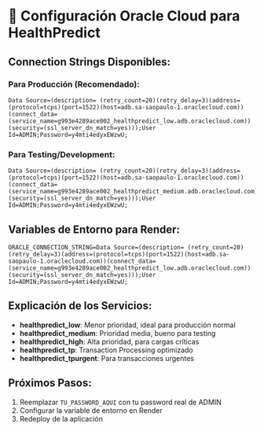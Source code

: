 # 🔗 Configuración Oracle Cloud para HealthPredict

## Connection Strings Disponibles:

### Para Producción (Recomendado):
```
Data Source=(description= (retry_count=20)(retry_delay=3)(address=(protocol=tcps)(port=1522)(host=adb.sa-saopaulo-1.oraclecloud.com))(connect_data=(service_name=g993e4289ace002_healthpredict_low.adb.oraclecloud.com))(security=(ssl_server_dn_match=yes)));User Id=ADMIN;Password=y4mti4edyxEWzwU;
```

### Para Testing/Development:
```
Data Source=(description= (retry_count=20)(retry_delay=3)(address=(protocol=tcps)(port=1522)(host=adb.sa-saopaulo-1.oraclecloud.com))(connect_data=(service_name=g993e4289ace002_healthpredict_medium.adb.oraclecloud.com))(security=(ssl_server_dn_match=yes)));User Id=ADMIN;Password=y4mti4edyxEWzwU;
```

## Variables de Entorno para Render:

```
ORACLE_CONNECTION_STRING=Data Source=(description= (retry_count=20)(retry_delay=3)(address=(protocol=tcps)(port=1522)(host=adb.sa-saopaulo-1.oraclecloud.com))(connect_data=(service_name=g993e4289ace002_healthpredict_low.adb.oraclecloud.com))(security=(ssl_server_dn_match=yes)));User Id=ADMIN;Password=y4mti4edyxEWzwU;
```

## Explicación de los Servicios:

- **healthpredict_low**: Menor prioridad, ideal para producción normal
- **healthpredict_medium**: Prioridad media, bueno para testing
- **healthpredict_high**: Alta prioridad, para cargas críticas
- **healthpredict_tp**: Transaction Processing optimizado
- **healthpredict_tpurgent**: Para transacciones urgentes

## Próximos Pasos:

1. Reemplazar `TU_PASSWORD_AQUI` con tu password real de ADMIN
2. Configurar la variable de entorno en Render
3. Redeploy de la aplicación 